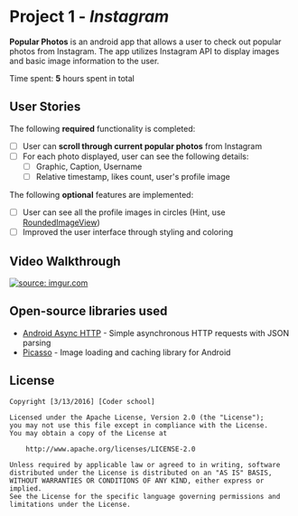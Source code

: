 
# Project 1 - *Instagram*

**Popular Photos** is an android app that allows a user to check out popular photos from Instagram. The app utilizes Instagram API to display images and basic image information to the user.

Time spent: **5** hours spent in total

## User Stories

The following **required** functionality is completed:

* [ ] User can **scroll through current popular photos** from Instagram
* [ ] For each photo displayed, user can see the following details:
  * [ ] Graphic, Caption, Username
  * [ ] Relative timestamp, likes count, user's profile image

The following **optional** features are implemented:

* [ ] User can see all the profile images in circles (Hint, use [RoundedImageView](https://github.com/vinc3m1/RoundedImageView))
* [ ] Improved the user interface through styling and coloring

## Video Walkthrough 

<a href="http://imgur.com/EBGwJOB"><img src="http://i.imgur.com/EBGwJOB.gif" title="source: imgur.com" /></a>

## Open-source libraries used

- [Android Async HTTP](https://github.com/loopj/android-async-http) - Simple asynchronous HTTP requests with JSON parsing
- [Picasso](http://square.github.io/picasso/) - Image loading and caching library for Android

## License

    Copyright [3/13/2016] [Coder school]

    Licensed under the Apache License, Version 2.0 (the "License");
    you may not use this file except in compliance with the License.
    You may obtain a copy of the License at

        http://www.apache.org/licenses/LICENSE-2.0

    Unless required by applicable law or agreed to in writing, software
    distributed under the License is distributed on an "AS IS" BASIS,
    WITHOUT WARRANTIES OR CONDITIONS OF ANY KIND, either express or implied.
    See the License for the specific language governing permissions and
    limitations under the License.
